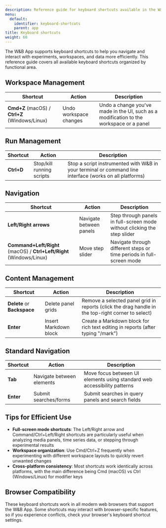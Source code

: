 ```yaml
---
description: Reference guide for keyboard shortcuts available in the W&B App
menu:
  default:
    identifier: keyboard-shortcuts
    parent: app
title: Keyboard shortcuts
weight: 60
---
```


The W&B App supports keyboard shortcuts to help you navigate and interact with experiments, workspaces, and data more efficiently. This reference guide covers all available keyboard shortcuts organized by functional area.

## Workspace Management

| Shortcut | Action | Description |
|----------|--------|-------------|
| **Cmd+Z** (macOS) / **Ctrl+Z** (Windows/Linux) | Undo workspace changes | Undo a change you've made in the UI, such as a modification to the workspace or a panel |

## Run Management

| Shortcut | Action | Description |
|----------|--------|-------------|
| **Ctrl+D** | Stop/kill running scripts | Stop a script instrumented with W&B in your terminal or command line interface (works on all platforms) |

## Navigation

| Shortcut | Action | Description |
|----------|--------|-------------|
| **Left/Right arrows** | Navigate between panels | Step through panels in full-screen mode without clicking the step slider |
| **Command+Left/Right** (macOS) / **Ctrl+Left/Right** (Windows/Linux) | Move step slider | Navigate through different steps or time periods in full-screen mode |

## Content Management

| Shortcut | Action | Description |
|----------|--------|-------------|
| **Delete** or **Backspace** | Delete panel grids | Remove a selected panel grid in reports (click the drag handle in the top-right corner to select) |
| **Enter** | Insert Markdown block | Create a Markdown block for rich text editing in reports (after typing "/mark") |

## Standard Navigation

| Shortcut | Action | Description |
|----------|--------|-------------|
| **Tab** | Navigate between elements | Move focus between UI elements using standard web accessibility patterns |
| **Enter** | Submit searches/forms | Submit searches in query panels and search fields |

## Tips for Efficient Use

- **Full-screen mode shortcuts**: The Left/Right arrow and Command/Ctrl+Left/Right shortcuts are particularly useful when analyzing media panels, time series data, or stepping through experimental results
- **Workspace organization**: Use Cmd/Ctrl+Z frequently when experimenting with different workspace layouts to quickly revert unwanted changes
- **Cross-platform consistency**: Most shortcuts work identically across platforms, with the main difference being Cmd (macOS) vs Ctrl (Windows/Linux) for modifier keys

## Browser Compatibility

These keyboard shortcuts work in all modern web browsers that support the W&B App. Some shortcuts may interact with browser-specific features, so if you experience conflicts, check your browser's keyboard shortcut settings. 